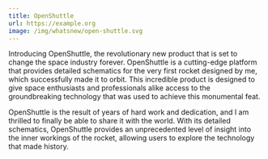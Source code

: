 ```yaml
---
title: OpenShuttle
url: https://example.org
image: /img/whatsnew/open-shuttle.svg
---
```


Introducing OpenShuttle, the revolutionary new product that is set to change the space industry forever. OpenShuttle is a cutting-edge
platform that provides detailed schematics for the very first rocket designed by me, which successfully made it to orbit. 
This incredible product is designed to give space enthusiasts and professionals alike access to the groundbreaking technology that 
was used to achieve this monumental feat.

OpenShuttle is the result of years of hard work and dedication, and I am thrilled to finally be able to share it with the world. 
With its detailed schematics, OpenShuttle provides an unprecedented level of insight into the inner workings of the rocket, 
allowing users to explore the technology that made history.